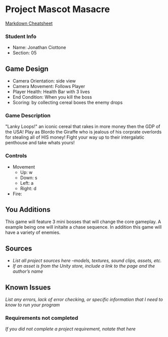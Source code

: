 # Project Mascot Masacre

[Markdown Cheatsheet](https://github.com/adam-p/markdown-here/wiki/Markdown-Here-Cheatsheet)

### Student Info

-   Name: Jonathan Ciottone
-   Section: 05

## Game Design

-   Camera Orientation: side view 
-   Camera Movement: Follows Player 
-   Player Health: Health Bar with 3 lives
-   End Condition: When you kill the boss
-   Scoring: by collecting cereal boxes the enemy drops 

### Game Description

"Lanky Loops!" an iconic cereal that rakes in more money then the GDP of the USA! Play as Blordo the Giraffe who is jealous of his corprate overlords for stealing all of HIS money! Fight your way up to their intergalatic penthouse and take whats yours!

### Controls

-   Movement
    -   Up: w
    -   Down: s
    -   Left: a
    -   Right: d
-   Fire: 

## You Additions

This game will feature 3 mini bosses that will change the core gameplay. A example being one will initaite a chase sequence. In addition this game will have a variety of enemies.

## Sources

-   _List all project sources here –models, textures, sound clips, assets, etc._
-   _If an asset is from the Unity store, include a link to the page and the author’s name_

## Known Issues

_List any errors, lack of error checking, or specific information that I need to know to run your program_

### Requirements not completed

_If you did not complete a project requirement, notate that here_

